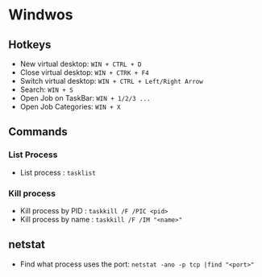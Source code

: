 # Windwos

## Hotkeys

- New  virtual desktop: `WIN + CTRL + D`
- Close virtual desktop: `WIN + CTRK + F4`
- Switch virtual desktop:  `WIN + CTRL + Left/Right Arrow`
- Search: `WIN + S`
- Open Job on TaskBar: `WIN + 1/2/3 ... `
- Open Job Categories: `WIN + X`



## Commands

### List Process

- List process : `tasklist`


### Kill process

- Kill process by PID : `taskkill /F /PIC <pid>`
- Kill process by name : `taskkill /F /IM "<name>"`

## netstat

- Find what process uses the port: `netstat -ano -p tcp |find "<port>"`




